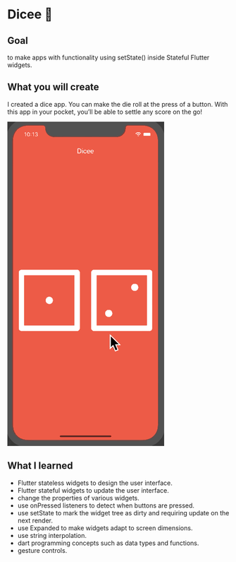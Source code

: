 # Dicee 🎲

## Goal
 to make apps with functionality using setState() inside Stateful Flutter widgets.

## What you will create

I created a dice app. You can make the die roll at the press of a button. With this app in your pocket, you’ll be able to settle any score on the go!

![Finished App](https://github.com/Sushreesatarupa/flutter_app_3/blob/main/dicee-demo.gif)

## What I learned

- Flutter stateless widgets to design the user interface.
- Flutter stateful widgets to update the user interface.
- change the properties of various widgets.
- use onPressed listeners to detect when buttons are pressed.
- use setState to mark the widget tree as dirty and requiring update on the next render.
- use Expanded to make widgets adapt to screen dimensions.
- use string interpolation.
- dart programming concepts such as data types and functions.
- gesture controls.


